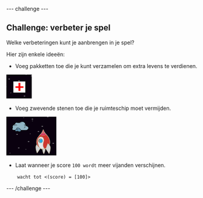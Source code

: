 \--- challenge \---

## Challenge: verbeter je spel

Welke verbeteringen kunt je aanbrengen in je spel?

Hier zijn enkele ideeën:

+ Voeg pakketten toe die je kunt verzamelen om extra levens te verdienen.

![screenshot](images/invaders-aid.png)

+ Voeg zwevende stenen toe die je ruimteschip moet vermijden.

![screenshot](images/invaders-rocks.png)

+ Laat wanneer je score ` 100 wordt ` meer vijanden verschijnen.

```blocks
    wacht tot <(score) = [100]>
```

\--- /challenge \---